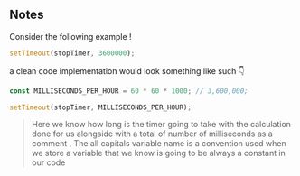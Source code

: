 ## Notes

Consider the following example !

```javascript
setTimeout(stopTimer, 3600000);
```

a clean code implementation would look something like such 👇

```javascript
const MILLISECONDS_PER_HOUR = 60 * 60 * 1000; // 3,600,000;

setTimeout(stopTimer, MILLISECONDS_PER_HOUR);
```

> Here we know how long is the timer going to take with the calculation 
> done for us alongside with a total of number of milliseconds as a
> comment , The all capitals variable name is a convention used when we
> store a variable that we know is going to be always a constant in our
> code 
